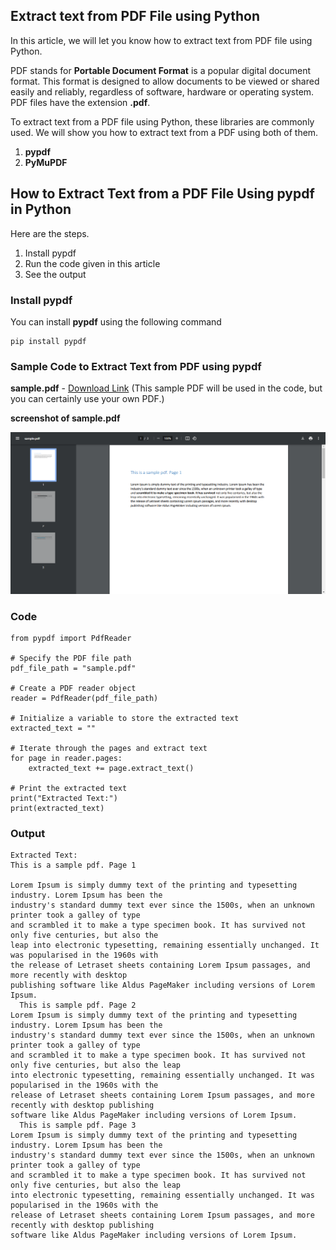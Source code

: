 ## Extract text from PDF File using Python

In this article, we will let you know how to extract text from PDF file using Python. 

PDF stands for **Portable Document Format** is a popular digital document format. This format is designed to allow documents to be viewed or shared easily and reliably, regardless of software, hardware or operating system.  PDF files have the extension **.pdf**.

To extract text from a PDF file using Python, these libraries are commonly used. We will show you how to extract text from a PDF using both of them.

1. **pypdf**
1. **PyMuPDF**

## How to Extract Text from a PDF File Using pypdf in Python

Here are the steps.

1. Install pypdf
2. Run the code given in this article
3. See the output

### Install pypdf

You can install **pypdf** using the following command

```
pip install pypdf
```

### Sample Code to Extract Text from PDF using pypdf

**sample.pdf** - [Download Link][1] (This sample PDF will be used in the code, but you can certainly use your own PDF.)

**screenshot of sample.pdf**

![Sample Input PDF Screenshot][2]

### Code

```
from pypdf import PdfReader

# Specify the PDF file path
pdf_file_path = "sample.pdf"

# Create a PDF reader object
reader = PdfReader(pdf_file_path)

# Initialize a variable to store the extracted text
extracted_text = ""

# Iterate through the pages and extract text
for page in reader.pages:
    extracted_text += page.extract_text()

# Print the extracted text
print("Extracted Text:")
print(extracted_text)
```

### Output

```
Extracted Text:
This is a sample pdf. Page 1

Lorem Ipsum is simply dummy text of the printing and typesetting industry. Lorem Ipsum has been the
industry's standard dummy text ever since the 1500s, when an unknown printer took a galley of type
and scrambled it to make a type specimen book. It has survived not only five centuries, but also the
leap into electronic typesetting, remaining essentially unchanged. It was popularised in the 1960s with
the release of Letraset sheets containing Lorem Ipsum passages, and more recently with desktop
publishing software like Aldus PageMaker including versions of Lorem Ipsum.
  This is sample pdf. Page 2
Lorem Ipsum is simply dummy text of the printing and typesetting industry. Lorem Ipsum has been the
industry's standard dummy text ever since the 1500s, when an unknown printer took a galley of type
and scrambled it to make a type specimen book. It has survived not only five centuries, but also the leap
into electronic typesetting, remaining essentially unchanged. It was popularised in the 1960s with the
release of Letraset sheets containing Lorem Ipsum passages, and more recently with desktop publishing
software like Aldus PageMaker including versions of Lorem Ipsum.
  This is sample pdf. Page 3
Lorem Ipsum is simply dummy text of the printing and typesetting industry. Lorem Ipsum has been the
industry's standard dummy text ever since the 1500s, when an unknown printer took a galley of type
and scrambled it to make a type specimen book. It has survived not only five centuries, but also the leap
into electronic typesetting, remaining essentially unchanged. It was popularised in the 1960s with the
release of Letraset sheets containing Lorem Ipsum passages, and more recently with desktop publishing
software like Aldus PageMaker including versions of Lorem Ipsum.
```

[1]: https://github.com/shakeel-faiz/InputOutputDocs/raw/master/python-convert-pdf-to-image/sample.pdf
[2]: https://raw.githubusercontent.com/shakeel-faiz/InputOutputDocs/master/python-convert-pdf-to-image/sample-input-pdf-screenshot.png
